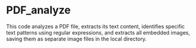 # PDF_analyze
This code analyzes a PDF file, extracts its text content, identifies specific text patterns using regular expressions, and extracts all embedded images, saving them as separate image files in the local directory.
